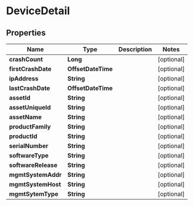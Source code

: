 

# DeviceDetail


## Properties

| Name | Type | Description | Notes |
|------------ | ------------- | ------------- | -------------|
|**crashCount** | **Long** |  |  [optional] |
|**firstCrashDate** | **OffsetDateTime** |  |  [optional] |
|**ipAddress** | **String** |  |  [optional] |
|**lastCrashDate** | **OffsetDateTime** |  |  [optional] |
|**assetId** | **String** |  |  [optional] |
|**assetUniqueId** | **String** |  |  [optional] |
|**assetName** | **String** |  |  [optional] |
|**productFamily** | **String** |  |  [optional] |
|**productId** | **String** |  |  [optional] |
|**serialNumber** | **String** |  |  [optional] |
|**softwareType** | **String** |  |  [optional] |
|**softwareRelease** | **String** |  |  [optional] |
|**mgmtSystemAddr** | **String** |  |  [optional] |
|**mgmtSystemHost** | **String** |  |  [optional] |
|**mgmtSytemType** | **String** |  |  [optional] |



